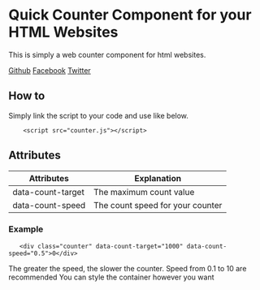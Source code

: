 # **Quick Counter Component for your HTML Websites**
This is simply a web counter component for html websites.

[Github]('https://github.com/agbortoko')
[Facebook]('https://facebook.com/agbortokoarrey/')
[Twitter]('https://twitter.com/agbortoko_arrey')

## How to
Simply link the script to your code and use like below.

```
    <script src="counter.js"></script>
```

## Attributes


| Attributes | Explanation |
| ----------- | ----------- |
| data-count-target | The maximum count value |
| data-count-speed | The count speed for your counter|

### Example

 ```
    <div class="counter" data-count-target="1000" data-count-speed="0.5">0</div>

 ```

The greater the speed, the slower the counter. Speed from 0.1 to 10 are recommended
You can style the container however you want
